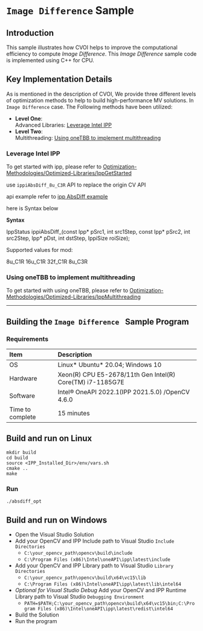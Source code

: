 # `Image Difference` Sample

## Introduction
This sample illustrates how CVOI helps to improve the computational efficiency to compute _Image Difference_. This _Image Difference_ sample code is implemented using C++ for CPU.

## Key Implementation Details
As is mentioned in the description of CVOI, We provide three different levels of optimization methods to help to build high-performance MV solutions. In `Image Difference` case. The Following methods have been utilized:

* **Level One**:  
    Advanced Libraries: [Leverage Intel IPP](#leverage-intel-ipp)
* **Level Two**:  
    Multithreading: [Using oneTBB to implement multithreading](#using-onetbb-to-implement-multithreading)  



### Leverage Intel IPP

To get started with ipp, please refer to [Optimization-Methodologies/Optimized-Libraries/IppGetStarted](../../../../Optimization-Methodologies/Optimized-Libraries/IppGetStarted/README.md)

use ` ippiAbsDiff_8u_C3R ` API to replace the origin CV API

api example refer to [ipp AbsDiff example ](https://www.intel.com/content/www/us/en/develop/documentation/ipp-dev-reference/top/volume-2-image-processing/image-arithmetic-and-logical-operations/arithmetic-operations/absdiff.html)


here is Syntax below

**Syntax**

IppStatus ippiAbsDiff_<mod>(const Ipp<datatype>* pSrc1, int src1Step, const Ipp<datatype>* pSrc2, int src2Step, Ipp<datatype>* pDst, int dstStep, IppiSize roiSize);

Supported values for mod:

8u_C1R
16u_C1R 
32f_C1R 
8u_C3R

### Using oneTBB to implement multithreading

To get started with using oneTBB, please refer to [Optimization-Methodologies/Optimized-Libraries/IppMultithreading](../../../../Optimization-Methodologies/Optimized-Libraries/IppMultithreading/README.md)


---

## Building the `Image Difference ` Sample Program  
  

### Requirements


| Item                    | Description                                               
|:---                               |:----------------------------------------------------------
| OS                                | Linux* Ubuntu* 20.04; Windows 10                          
| Hardware                          | Xeon(R) CPU E5-2678/11th Gen Intel(R) Core(TM) i7-1185G7E 
| Software                          | Intel&reg; OneAPI 2022.1(IPP 2021.5.0) /OpenCV 4.6.0
| Time to complete                  | 15 minutes                                                






## Build and run on Linux

```
mkdir build
cd build
source <IPP_Installed_Dir>/env/vars.sh
cmake ..
make
```

### Run


```
./absdiff_opt
```


## Build and run on Windows
- Open the Visual Studio Solution
- Add your OpenCV and IPP Include path to Visual Studio `Include Directories`
  - `C:\your_opencv_path\opencv\build\include`
  - `C:\Program Files (x86)\Intel\oneAPI\ipp\latest\include`
- Add your OpenCV and IPP Library path to Visual Studio `Library Directories`
  - `C:\your_opencv_path\opencv\build\x64\vc15\lib`
  - `C:\Program Files (x86)\Intel\oneAPI\ipp\latest\lib\intel64`
- *Optional for Visual Studio Debug* Add your OpenCV and IPP Runtime Library path to Visual Studio `Debugging Environment`
  - `PATH=$PATH;C:\your_opencv_path\opencv\build\x64\vc15\bin;C:\Program Files (x86)\Intel\oneAPI\ipp\latest\redist\intel64`
- Build the Solution
- Run the program


